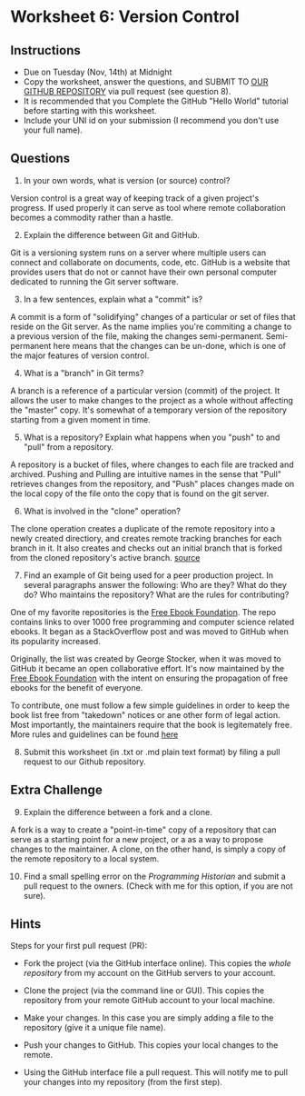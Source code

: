 # Worksheet 6: Version Control

## Instructions

- Due on Tuesday (Nov, 14th) at Midnight
- Copy the worksheet, answer the questions, and SUBMIT TO [OUR GITHUB
  REPOSITORY](https://github.com/denten-courses/technologies-of-dissent/tree/master/2017-fall/lab-worksheets/06-worksheet)
via pull request (see question 8).
- It is recommended that you Complete the GitHub "Hello World" tutorial before
  starting with this worksheet.
- Include your UNI id on your submission (I recommend you don't use your full
  name).

## Questions

1. In your own words, what is version (or source) control?

Version control is a great way of keeping track of a given project's progress. If used properly it can serve as tool where remote collaboration becomes a commodity rather than a hastle.  

2. Explain the difference between Git and GitHub.

Git is a versioning system runs on a server where multiple users can connect and collaborate on documents, code, etc. GitHub is a website that provides users that do not or cannot have their own personal computer dedicated to running the Git server software. 

3. In a few sentences, explain what a "commit" is?

A commit is a form of "solidifying" changes of a particular or set of files that reside on the Git server. As the name implies you're commiting a change to a previous version of the file, making the changes semi-permanent. Semi-permanent here means that the changes can be un-done, which is one of the major features of version control.

4. What is a "branch" in Git terms?

A branch is a reference of a particular version (commit) of the project. It allows the user to make changes to the project as a whole without affecting the "master" copy. It's somewhat of a temporary version of the repository starting from a given moment in time.

5. What is a repository? Explain what happens when you "push" to and "pull"
   from a repository.

A repository is a bucket of files, where changes to each file are tracked and archived. Pushing and Pulling are intuitive names in the sense that "Pull" retrieves changes from the repository, and "Push" places changes made on the local copy of the file onto the copy that is found on the git server.  

6. What is involved in the "clone" operation?

The clone operation creates a duplicate of the remote repository into a newly created directiory, and creates remote tracking branches for each branch in it. It also creates and checks out an initial branch that is forked from the cloned repository's active branch. [source](https://git-scm.com/docs/git-clone)

7. Find an example of Git being used for a peer production project. In several
   paragraphs answer the following: Who are they? What do they do? Who
maintains the repository? What are the rules for contributing?

One of my favorite repositories is the [Free Ebook Foundation](https://github.com/EbookFoundation). The repo contains links to over 1000 free programming and computer science related ebooks. It began as a StackOverflow post and was moved to GitHub when its popularity increased. 

Originally, the list was created by George Stocker, when it was moved to GitHub it became an open collaborative effort. It's now maintained by the [Free Ebook Foundation](https://ebookfoundation.org/) with the intent on ensuring the propagation of free ebooks for the benefit of everyone.

To contribute, one must follow a few simple guidelines in order to keep the book list free from "takedown" notices or ane other form of legal action. Most importantly, the maintainers require that the book is legitemately free. More rules and guidelines can be found [here](https://github.com/introini/free-programming-books/blob/master/CONTRIBUTING.md)

8. Submit this worksheet (in .txt or .md plain text format) by filing a pull
   request to our Github repository.

## Extra Challenge

9. Explain the difference between a fork and a clone.

A fork is a way to create a "point-in-time" copy of a repository that can serve as a starting point for a new project, or a as a way to propose changes to the maintainer. A clone, on the other hand, is simply a copy of the remote repository to a local system.

10. Find a small spelling error on the *Programming Historian* and submit a
    pull request to the owners. (Check with me for this option, if you are not
sure).

## Hints

Steps for your first pull request (PR):

- Fork the project (via the GitHub interface online). This copies the *whole
  repository* from my account on the GitHub servers to your account.

- Clone the project (via the command line or GUI). This copies the repository
  from your remote GitHub account to your local machine.

- Make your changes. In this case you are simply adding a file to the
  repository (give it a unique file name).

- Push your changes to GitHub. This copies your local changes to the remote.

- Using the GitHub interface file a pull request. This will notify me to pull
  your changes into my repository (from the first step).


